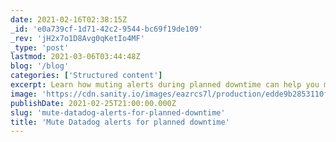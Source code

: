 ```yaml
---
date: 2021-02-16T02:38:15Z
_id: 'e0a739cf-1d71-42c2-9544-bc69f19de109'
_rev: 'jH2x7o1D8Avg0qKetIo4MF'
_type: 'post'
lastmod: 2021-03-06T03:44:48Z
blog: '/blog'
categories: ['Structured content']
excerpt: Learn how muting alerts during planned downtime can help you more easily identify the most critical issues that may be occurring in your environment.
image: 'https://cdn.sanity.io/images/eazrcs7l/production/edde9b2853110f3711a8a2ae812a373c5faaa06f-3002x1279.png?w=600'
publishDate: 2021-02-25T21:00:00.000Z
slug: 'mute-datadog-alerts-for-planned-downtime'
title: 'Mute Datadog alerts for planned downtime'
---
```


